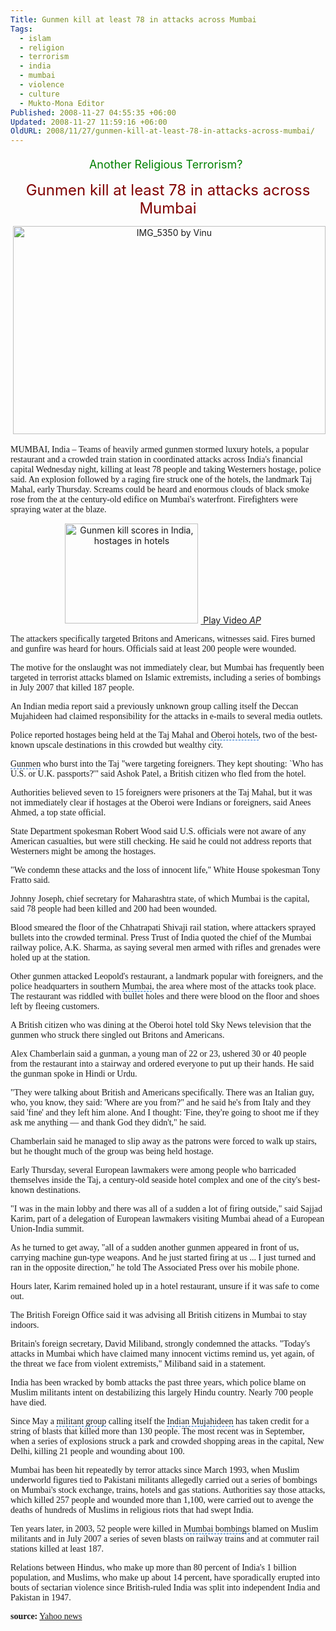 ```yaml
---
Title: Gunmen kill at least 78 in attacks across Mumbai
Tags:
  - islam
  - religion
  - terrorism
  - india
  - mumbai
  - violence
  - culture
  - Mukto-Mona Editor
Published: 2008-11-27 04:55:35 +06:00
Updated: 2008-11-27 11:59:16 +06:00
OldURL: 2008/11/27/gunmen-kill-at-least-78-in-attacks-across-mumbai/
---
```



<p align="center"><font size="5" color="#800000"><font size="4" color="#008000">Another Religious Terrorism?</font> </font></p>
<p align="center"><font size="5" color="#800000">Gunmen kill at least 78 in attacks across Mumbai</font></p>
<p align="center"><span class="photo_container pc_l"> <img width="500" src="https://farm4.static.flickr.com/3274/3061365143_91a2efda9c.jpg" alt="IMG_5350 by Vinu" height="333" class="pc_img" /></span></p>
<font face="Verdana">MUMBAI, India – Teams of heavily armed gunmen stormed luxury hotels, a popular restaurant and a crowded train station in coordinated attacks across India's financial capital Wednesday night, killing at least 78 people and taking Westerners hostage, police said. An explosion followed by a raging fire struck one of the hotels, the landmark Taj Mahal, early Thursday. Screams could be heard and enormous clouds of black smoke rose from the at the century-old edifice on Mumbai's waterfront. Firefighters were spraying water at the blaze.</font>

<p align="center"><a href="https://us.lrd.yahoo.com/_ylt=AhcW7kpjlCdDmhqchWs4Eub9xg8F/SIG=12fb1srbc/**https://cosmos.bcst.yahoo.com/up/ynews?ch=4226714&amp;cl=10851093&amp;lang=en" class="media media3s video"><img width="213" src="https://d.yimg.com/us.yimg.com/p/ap/20081126/videolthumb.0736cdc3ce535a3cb143c085c90a8d74.jpg?x=213&amp;y=160&amp;xc=1&amp;yc=1&amp;wc=399&amp;hc=300&amp;q=100&amp;sig=CAsYfWS7uY5eMoF75VdR.Q--" alt="Gunmen kill scores in India, hostages in hotels" height="160" /></a>
<a href="https://us.lrd.yahoo.com/_ylt=AhcW7kpjlCdDmhqchWs4Eub9xg8F/SIG=12fb1srbc/**https://cosmos.bcst.yahoo.com/up/ynews?ch=4226714&amp;cl=10851093&amp;lang=en" class="media media3s video"> Play Video </a><cite class="caption"><a href="https://news.yahoo.com/i/2523;_ylt=Ai0bnvO6JW.e9t9LNsWNBrL9xg8F">AP</a>  
 </cite>

<font face="Verdana">The attackers specifically targeted Britons and Americans, witnesses said. Fires burned and gunfire was heard for hours. Officials said at least 200 people were wounded.</font>

<font face="Verdana">The motive for the onslaught was not immediately clear, but Mumbai has frequently been targeted in terrorist attacks blamed on <span id="lw_1227737925_0" class="yshortcuts">Islamic extremists</span>, including a series of bombings in July 2007 that killed 187 people.</font>

<font face="Verdana">An Indian media report said a previously unknown group calling itself the Deccan <span style="background: none transparent scroll repeat 0% 0%; cursor: hand; border-bottom: medium none" id="lw_1227737925_1" class="yshortcuts">Mujahideen</span> had claimed responsibility for the attacks in e-mails to several media outlets.</font>

<font face="Verdana">Police reported hostages being held at the Taj Mahal and <span style="cursor: hand; border-bottom: #0066cc 1px dashed" id="lw_1227737925_2" class="yshortcuts">Oberoi hotels</span>, two of the best-known upscale destinations in this crowded but wealthy city.</font>

<font face="Verdana"><span style="cursor: hand; border-bottom: #0066cc 1px dashed" id="lw_1227737925_3" class="yshortcuts">Gunmen</span> who burst into the Taj "were targeting foreigners. They kept shouting: `Who has U.S. or U.K. passports?'" said <span id="lw_1227737925_4" class="yshortcuts">Ashok Patel</span>, a British citizen who fled from the hotel.</font>

<font face="Verdana">Authorities believed seven to 15 foreigners were prisoners at the Taj Mahal, but it was not immediately clear if hostages at the Oberoi were Indians or foreigners, said Anees Ahmed, a top state official.</font>

<font face="Verdana">State Department spokesman Robert Wood said U.S. officials were not aware of any American casualties, but were still checking. He said he could not address reports that Westerners might be among the hostages.</font>

<font face="Verdana">"We condemn these attacks and the loss of innocent life," White House spokesman <span id="lw_1227737925_5" class="yshortcuts">Tony Fratto</span> said.</font>

<font face="Verdana">Johnny Joseph, chief secretary for <span id="lw_1227737925_6" class="yshortcuts">Maharashtra</span> state, of which Mumbai is the capital, said 78 people had been killed and 200 had been wounded.</font>

<font face="Verdana">Blood smeared the floor of the Chhatrapati Shivaji rail station, where attackers sprayed bullets into the crowded terminal. <span id="lw_1227737925_7" class="yshortcuts">Press Trust of India</span> quoted the chief of the Mumbai railway police, A.K. Sharma, as saying several men armed with rifles and grenades were holed up at the station.</font>

<font face="Verdana">Other gunmen attacked Leopold's restaurant, a landmark popular with foreigners, and the <span id="lw_1227737925_8" class="yshortcuts">police headquarters</span> in southern <span style="cursor: hand; border-bottom: #0066cc 1px dashed" id="lw_1227737925_9" class="yshortcuts">Mumbai</span>, the area where most of the attacks took place. The restaurant was riddled with bullet holes and there were blood on the floor and shoes left by fleeing customers.</font>

<font face="Verdana">A British citizen who was dining at the <span id="lw_1227737925_10" class="yshortcuts">Oberoi hotel</span> told <span style="background: none transparent scroll repeat 0% 0%; cursor: hand; border-bottom: medium none" id="lw_1227737925_11" class="yshortcuts">Sky News television</span> that the gunmen who struck there singled out Britons and Americans.</font>

<font face="Verdana">Alex Chamberlain said a gunman, a young man of 22 or 23, ushered 30 or 40 people from the restaurant into a stairway and ordered everyone to put up their hands. He said the gunman spoke in Hindi or Urdu.</font>

<font face="Verdana">"They were talking about British and Americans specifically. There was an Italian guy, who, you know, they said: 'Where are you from?" and he said he's from <span id="lw_1227737925_12" class="yshortcuts">Italy</span> and they said 'fine' and they left him alone. And I thought: 'Fine, they're going to shoot me if they ask me anything — and thank God they didn't," he said.</font>

<font face="Verdana">Chamberlain said he managed to slip away as the patrons were forced to walk up stairs, but he thought much of the group was being held hostage.</font>

<font face="Verdana">Early Thursday, several European lawmakers were among people who barricaded themselves inside the Taj, a century-old seaside hotel complex and one of the city's best-known destinations.</font>

<font face="Verdana">"I was in the main lobby and there was all of a sudden a lot of firing outside," said <span id="lw_1227737925_13" class="yshortcuts">Sajjad Karim</span>, part of a delegation of European lawmakers visiting Mumbai ahead of a <span id="lw_1227737925_14" class="yshortcuts">European Union</span>-<span id="lw_1227737925_15" class="yshortcuts">India</span> summit. </font>

<font face="Verdana">As he turned to get away, "all of a sudden another gunmen appeared in front of us, carrying machine gun-type weapons. And he just started firing at us ... I just turned and ran in the opposite direction," he told The Associated Press over his mobile phone. </font>

<font face="Verdana">Hours later, Karim remained holed up in a hotel restaurant, unsure if it was safe to come out. </font>

<font face="Verdana">The <span id="lw_1227737925_16" class="yshortcuts">British Foreign Office</span> said it was advising all British citizens in Mumbai to stay indoors. </font>

<font face="Verdana">Britain's foreign secretary, David Miliband, strongly condemned the attacks. "Today's attacks in Mumbai which have claimed many <span id="lw_1227737925_17" class="yshortcuts">innocent victims</span> remind us, yet again, of the threat we face from violent extremists," Miliband said in a statement. </font>

<font face="Verdana"><span id="lw_1227737925_18" class="yshortcuts">India</span> has been wracked by bomb attacks the past three years, which police blame on Muslim militants intent on destabilizing this largely Hindu country. Nearly 700 people have died. </font>

<font face="Verdana">Since May a <span style="cursor: hand; border-bottom: #0066cc 1px dashed" id="lw_1227737925_19" class="yshortcuts">militant group</span> calling itself the <span style="cursor: hand; border-bottom: #0066cc 1px dashed" id="lw_1227737925_20" class="yshortcuts">Indian Mujahideen</span> has taken credit for a string of blasts that killed more than 130 people. The most recent was in September, when a series of explosions struck a park and crowded shopping areas in the capital, <span id="lw_1227737925_21" class="yshortcuts">New Delhi</span>, killing 21 people and wounding about 100. </font>

<font face="Verdana">Mumbai has been hit repeatedly by terror attacks since March 1993, when Muslim underworld figures tied to Pakistani militants allegedly carried out a series of bombings on <span id="lw_1227737925_22" class="yshortcuts">Mumbai</span>'s stock exchange, trains, hotels and gas stations. Authorities say those attacks, which killed 257 people and wounded more than 1,100, were carried out to avenge the deaths of hundreds of Muslims in religious riots that had swept India. </font>

<font face="Verdana">Ten years later, in 2003, 52 people were killed in <span style="cursor: hand; border-bottom: #0066cc 1px dashed" id="lw_1227737925_23" class="yshortcuts">Mumbai bombings</span> blamed on Muslim militants and in July 2007 a series of seven blasts on railway trains and at <span id="lw_1227737925_24" class="yshortcuts">commuter rail stations</span> killed at least 187. </font>

<font face="Verdana">Relations between <span id="lw_1227737925_25" class="yshortcuts">Hindus</span>, who make up more than 80 percent of India's 1 billion population, and Muslims, who make up about 14 percent, have sporadically erupted into bouts of <span id="lw_1227737925_26" class="yshortcuts">sectarian violence</span> since British-ruled India was split into independent India and Pakistan in 1947.</font>

<font face="Verdana"><strong>source:</strong> <a href="https://news.yahoo.com/s/ap/as_india_shooting#full">Yahoo news</a></font>
